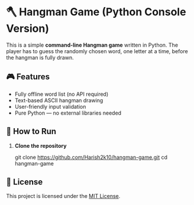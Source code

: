# 🪓 Hangman Game (Python Console Version)

This is a simple **command-line Hangman game** written in Python. The player has to guess the randomly chosen word, one letter at a time, before the hangman is fully drawn.

## 🎮 Features
- Fully offline word list (no API required)
- Text-based ASCII hangman drawing
- User-friendly input validation
- Pure Python — no external libraries needed

## 🚀 How to Run

1. **Clone the repository**
  
   git clone https://github.com/Harish2k10/hangman-game.git
   cd hangman-game

## 📄 License

This project is licensed under the [MIT License](License).